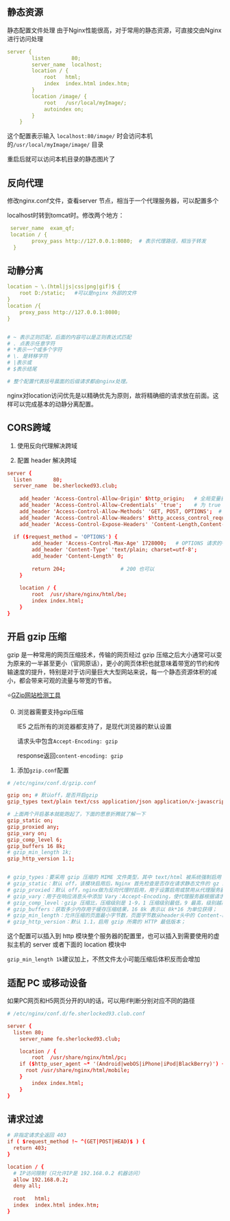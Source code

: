 ## 静态资源

静态配置文件处理
由于Nginx性能很高，对于常用的静态资源，可直接交由Nginx进行访问处理

```yaml
server {
        listen       80;
        server_name  localhost;
        location / {
            root   html;
            index  index.html index.htm;
        }
        location /image/ {
            root   /usr/local/myImage/;
            autoindex on;
        }
    }
```
这个配置表示输入 ```localhost:80/image/``` 时会访问本机的```/usr/local/myImage/image/``` 目录

重启后就可以访问本机目录的静态图片了



## 反向代理

修改nginx.conf文件，查看server 节点，相当于一个代理服务器，可以配置多个

localhost时转到tomcat时。修改两个地方：

```yaml
 server_name  exam_qf;
 location / {
	    proxy_pass http://127.0.0.1:8080;  # 表示代理路径，相当于转发
  }
```

## 动静分离

```yaml
location ~ \.(html|js|css|png|gif)$ {  
	root D:/static;   #可以是nginx 外部的文件
}
location /{  
	proxy_pass http://127.0.0.1:8080;  
} 


# ~ 表示正则匹配，后面的内容可以是正则表达式匹配
# . 点表示任意字符
# *表示一个或多个字符
# \. 是转移字符
# |表示或
# $表示结尾

# 整个配置代表括号晨面的后缀请求都由nginx处理。

```

nginx对location访问优先是以精确优先为原则，故将精确细的请求放在前面。这样可以完成基本的动静分离配置。

## CORS跨域

1. 使用反向代理解决跨域

2. 配置 header 解决跨域


```conf
server {
  listen       80;
  server_name  be.sherlocked93.club;
  
	add_header 'Access-Control-Allow-Origin' $http_origin;   # 全局变量获得当前请求origin，带cookie的请求不支持*
	add_header 'Access-Control-Allow-Credentials' 'true';    # 为 true 可带上 cookie
	add_header 'Access-Control-Allow-Methods' 'GET, POST, OPTIONS';  # 允许请求方法
	add_header 'Access-Control-Allow-Headers' $http_access_control_request_headers;  # 允许请求的 header，可以为 *
	add_header 'Access-Control-Expose-Headers' 'Content-Length,Content-Range';
	
  if ($request_method = 'OPTIONS') {
		add_header 'Access-Control-Max-Age' 1728000;   # OPTIONS 请求的有效期，在有效期内不用发出另一条预检请求
		add_header 'Content-Type' 'text/plain; charset=utf-8';
		add_header 'Content-Length' 0;
    
		return 204;                  # 200 也可以
	}
  
	location / {
		root  /usr/share/nginx/html/be;
		index index.html;
	}
}


```

## 开启 gzip 压缩

gzip 是一种常用的网页压缩技术，传输的网页经过 gzip 压缩之后大小通常可以变为原来的一半甚至更小（官网原话），更小的网页体积也就意味着带宽的节约和传输速度的提升，特别是对于访问量巨大大型网站来说，每一个静态资源体积的减小，都会带来可观的流量与带宽的节省。


⭐[GZip网站检测工具](https://tool.chinaz.com/gzips/)

0. 浏览器需要支持gzip压缩

    IE5 之后所有的浏览器都支持了，是现代浏览器的默认设置

    请求头中包含```Accept-Encoding: gzip```


    response返回```content-encoding: gzip```


1. 添加```gzip.conf```配置

```conf
# /etc/nginx/conf.d/gzip.conf

gzip on; # 默认off，是否开启gzip
gzip_types text/plain text/css application/json application/x-javascript text/xml application/xml application/xml+rss text/javascript;

# 上面两个开启基本就能跑起了，下面的愿意折腾就了解一下
gzip_static on;
gzip_proxied any;
gzip_vary on;
gzip_comp_level 6;
gzip_buffers 16 8k;
# gzip_min_length 1k;
gzip_http_version 1.1;


# gzip_types：要采用 gzip 压缩的 MIME 文件类型，其中 text/html 被系统强制启用；
# gzip_static：默认 off，该模块启用后，Nginx 首先检查是否存在请求静态文件的 gz 结尾的文件，如果有则直接返回该 .gz 文件内容；
# gzip_proxied：默认 off，nginx做为反向代理时启用，用于设置启用或禁用从代理服务器上收到相应内容 gzip 压缩；
# gzip_vary：用于在响应消息头中添加 Vary：Accept-Encoding，使代理服务器根据请求头中的 Accept-Encoding 识别是否启用 gzip 压缩；
# gzip_comp_level：gzip 压缩比，压缩级别是 1-9，1 压缩级别最低，9 最高，级别越高压缩率越大，压缩时间越长，建议 4-6；
# gzip_buffers：获取多少内存用于缓存压缩结果，16 8k 表示以 8k*16 为单位获得；
# gzip_min_length：允许压缩的页面最小字节数，页面字节数从header头中的 Content-Length 中进行获取。默认值是 0，不管页面多大都压缩。建议设置成大于 1k 的字节数，小于 1k 可能会越压越大；
# gzip_http_version：默认 1.1，启用 gzip 所需的 HTTP 最低版本；


```

这个配置可以插入到 http 模块整个服务器的配置里，也可以插入到需要使用的虚拟主机的 server 或者下面的 location 模块中

```gzip_min_length 1k```建议加上，不然文件太小可能压缩后体积反而会增加


## 适配 PC 或移动设备

如果PC网页和H5网页分开的UI的话，可以用if判断分别对应不同的路径

```conf
# /etc/nginx/conf.d/fe.sherlocked93.club.conf

server {
  listen 80;
	server_name fe.sherlocked93.club;

	location / {
		root  /usr/share/nginx/html/pc;
    if ($http_user_agent ~* '(Android|webOS|iPhone|iPod|BlackBerry)') {
      root /usr/share/nginx/html/mobile;
    }
		index index.html;
	}
}


```


## 请求过滤

```conf
# 非指定请求全返回 403
if ( $request_method !~ ^(GET|POST|HEAD)$ ) {
  return 403;
}

location / {
  # IP访问限制（只允许IP是 192.168.0.2 机器访问）
  allow 192.168.0.2;
  deny all;
  
  root   html;
  index  index.html index.htm;
}


```
<!-- 
TODO
https://www.nginx.org.cn/article/detail/545/ -->